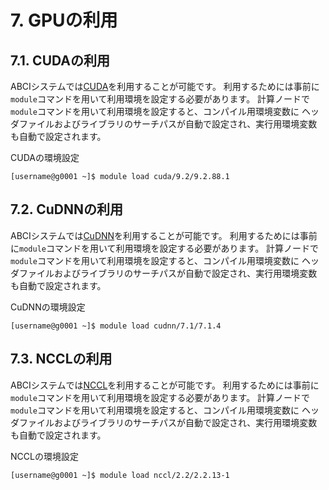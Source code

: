 # 7. GPUの利用

## 7.1. CUDAの利用
ABCIシステムでは[CUDA](https://developer.nvidia.com/cuda-toolkit)を利用することが可能です。
利用するためには事前に`module`コマンドを用いて利用環境を設定する必要があります。
計算ノードで`module`コマンドを用いて利用環境を設定すると、コンパイル用環境変数に
ヘッダファイルおよびライブラリのサーチパスが自動で設定され、実行用環境変数も自動で設定されます。

CUDAの環境設定

```
[username@g0001 ~]$ module load cuda/9.2/9.2.88.1
```


## 7.2. CuDNNの利用
ABCIシステムでは[CuDNN](https://developer.nvidia.com/cudnn)を利用することが可能です。
利用するためには事前に`module`コマンドを用いて利用環境を設定する必要があります。
計算ノードで`module`コマンドを用いて利用環境を設定すると、コンパイル用環境変数に
ヘッダファイルおよびライブラリのサーチパスが自動で設定され、実行用環境変数も自動で設定されます。

CuDNNの環境設定

```
[username@g0001 ~]$ module load cudnn/7.1/7.1.4
```

## 7.3. NCCLの利用
ABCIシステムでは[NCCL](https://developer.nvidia.com/nccl)を利用することが可能です。
利用するためには事前に`module`コマンドを用いて利用環境を設定する必要があります。
計算ノードで`module`コマンドを用いて利用環境を設定すると、コンパイル用環境変数に
ヘッダファイルおよびライブラリのサーチパスが自動で設定され、実行用環境変数も自動で設定されます。

NCCLの環境設定

```
[username@g0001 ~]$ module load nccl/2.2/2.2.13-1
```
